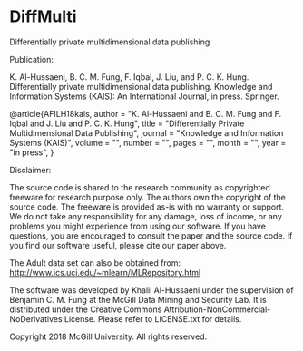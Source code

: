 # DiffMulti
Differentially private multidimensional data publishing

Publication:

K. Al-Hussaeni, B. C. M. Fung, F. Iqbal, J. Liu, and P. C. K. Hung. Differentially private multidimensional data publishing. Knowledge and Information Systems (KAIS): An International Journal, in press. Springer.

@article{AFILH18kais,
        author = "K. Al-Hussaeni and B. C. M. Fung and F. Iqbal and J. Liu and P. C. K. Hung",
        title = "Differentially Private Multidimensional Data Publishing",
        journal = "Knowledge and Information Systems (KAIS)",
        volume = "",
        number = "",
        pages = "",
        month = "",
        year = "in press",
}

Disclaimer:

The source code is shared to the research community as copyrighted freeware 
for research purpose only. The authors own the copyright of the source code. 
The freeware is provided as-is with no warranty or support. We do not take 
any responsibility for any damage, loss of income, or any problems you might 
experience from using our software. If you have questions, you are encouraged 
to consult the paper and the source code. If you find our software useful, 
please cite our paper above.


The Adult data set can also be obtained from:
http://www.ics.uci.edu/~mlearn/MLRepository.html 


The software was developed by Khalil Al-Hussaeni under the supervision of Benjamin C. M. Fung at the McGill Data Mining and Security Lab. It is distributed under the Creative Commons Attribution-NonCommercial-NoDerivatives License. Please refer to LICENSE.txt for details.

Copyright 2018 McGill University. All rights reserved.
